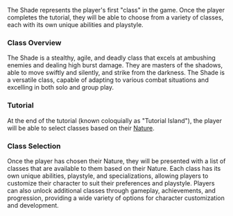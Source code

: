 The Shade represents the player's first "class" in the game. Once the player completes the tutorial, they will be able to choose from a variety of classes, each with its own unique abilities and playstyle.

### Class Overview
The Shade is a stealthy, agile, and deadly class that excels at ambushing enemies and dealing high burst damage. They are masters of the shadows, able to move swiftly and silently, and strike from the darkness. The Shade is a versatile class, capable of adapting to various combat situations and excelling in both solo and group play.


### Tutorial
At the end of the tutorial (known coloquially as "Tutorial Island"), the player will be able to select classes based on their [Nature](../mechanics/nature.md).


### Class Selection
Once the player has chosen their Nature, they will be presented with a list of classes that are available to them based on their Nature. Each class has its own unique abilities, playstyle, and specializations, allowing players to customize their character to suit their preferences and playstyle. Players can also unlock additional classes through gameplay, achievements, and progression, providing a wide variety of options for character customization and development.
